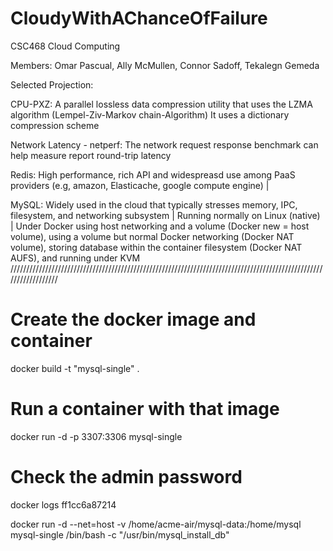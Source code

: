 # CloudyWithAChanceOfFailure
CSC468 Cloud Computing

Members: Omar Pascual, Ally McMullen, Connor Sadoff, Tekalegn Gemeda


Selected Projection:

CPU-PXZ: A parallel lossless data compression utility that uses the LZMA algorithm (Lempel-Ziv-Markov chain-Algorithm) It uses a dictionary compression scheme

Network Latency - netperf: The network request response benchmark can help measure report round-trip latency

Redis: High performance, rich API and widespreasd use among PaaS providers (e.g, amazon, Elasticache, google compute engine) |

MySQL: Widely used in the cloud that typically stresses memory, IPC, filesystem, and networking subsystem | Running normally on Linux (native) | Under Docker using host networking and a volume (Docker new = host volume), using a volume but normal Docker networking (Docker NAT volume), storing database within the container filesystem (Docker NAT AUFS), and running under KVM
//////////////////////////////////////////////////////////////////////////////////////////////////////////////////
  
# Create the docker image and container

docker build -t "mysql-single" .

# Run a container with that image

docker run -d -p 3307:3306 mysql-single

# Check the admin password

docker logs ff1cc6a87214

docker run -d --net=host -v  /home/acme-air/mysql-data:/home/mysql  mysql-single /bin/bash -c "/usr/bin/mysql_install_db"
  
